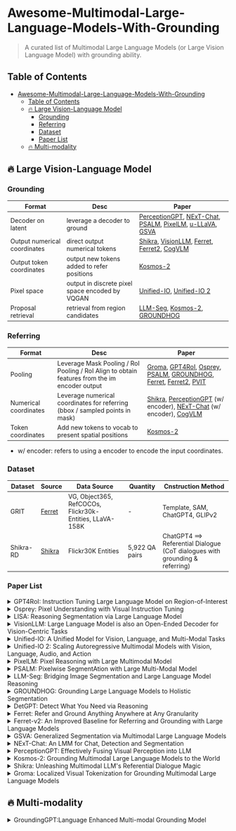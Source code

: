 # Awesome-Multimodal-Large-Language-Models-With-Grounding
> A curated list of Multimodal Large Language Models (or Large Vision Language Model) with grounding ability. 


<!-- ## About Me: 
I'm an incoming Ph.D. student at the University of California San Diego. I recieved my M.S.E in Computer Science at Johns Hopkins University being a member of CCVL advised by [Alan Yuille](https://www.cs.jhu.edu/~ayuille/). I also work closely with [Haohan Wang](https://haohanwang.github.io/) from University of Illinois Urbana-Champaign.
Feel free to visit my [homepage](https://williamium3000.github.io/) and contact me for collaboration and discussion. -->


## Table of Contents
- [Awesome-Multimodal-Large-Language-Models-With-Grounding](#awesome-multimodal-large-language-models-with-grounding)
  - [Table of Contents](#table-of-contents)
  - [🔥 Large Vision-Language Model](#-large-vision-language-model)
    - [Grounding](#grounding)
    - [Referring](#referring)
    - [Dataset](#dataset)
    - [Paper List](#paper-list)
  - [🔥 Multi-modality](#-multi-modality)

## 🔥 Large Vision-Language Model

### Grounding
| Format | Desc | Paper | 
|------------|-------|--------|
| Decoder on latent| leverage a decoder to ground | [PerceptionGPT](https://arxiv.org/pdf/2311.06612), [NExT-Chat](https://arxiv.org/pdf/2311.04498), [PSALM](http://arxiv.org/abs/2403.14598), [PixelLM](http://arxiv.org/abs/2312.02228), [u-LLaVA](http://arxiv.org/abs/2311.05348), [GSVA](http://arxiv.org/abs/2312.10103)|
| Output numerical coordinates | direct output numerical tokens | [Shikra](https://arxiv.org/pdf/2306.15195), [VisionLLM](https://proceedings.neurips.cc/paper_files/paper/2023/file/c1f7b1ed763e9c75e4db74b49b76db5f-Paper-Conference.pdf), [Ferret](http://arxiv.org/abs/2310.07704), [Ferret2](http://arxiv.org/abs/2404.07973), [CogVLM](http://arxiv.org/abs/2311.03079)|
| Output token coordinates | output new tokens added to refer positions | [Kosmos-2](https://arxiv.org/pdf/2306.14824) |
| Pixel space | output in discrete pixel space encoded by VQGAN | [Unified-IO](https://arxiv.org/abs/2206.08916), [Unified-IO 2](http://arxiv.org/abs/2312.17172) | 
| Proposal retrieval | retrieval from region candidates | [LLM-Seg](http://arxiv.org/abs/2404.08767), [Kosmos-2](https://arxiv.org/pdf/2306.14824), [GROUNDHOG](http://arxiv.org/abs/2305.14167)|

### Referring

| Format | Desc | Paper | 
|------------|-------|--------|
| Pooling | Leverage Mask Pooling / RoI Pooling / RoI Align to obtain features from the im encoder output | [Groma](http://arxiv.org/abs/2404.13013), [GPT4RoI](https://arxiv.org/pdf/2307.03601), [Osprey](https://arxiv.org/pdf/2312.10032), [PSALM](http://arxiv.org/abs/2403.14598), [GROUNDHOG](http://arxiv.org/abs/2305.14167), [Ferret](http://arxiv.org/abs/2310.07704), [Ferret2](http://arxiv.org/abs/2404.07973), [PVIT](https://arxiv.org/pdf/2308.13437) |
| Numerical coordinates | Leverage numerical coordinates for referring (bbox / sampled points in mask) | [Shikra](https://arxiv.org/pdf/2306.15195), [PerceptionGPT](https://arxiv.org/pdf/2311.06612) (w/ encoder), [NExT-Chat](https://arxiv.org/pdf/2311.04498) (w/ encoder), [CogVLM](http://arxiv.org/abs/2311.03079)|
| Token coordinates | Add new tokens to vocab to present spatial positions | [Kosmos-2](https://arxiv.org/pdf/2306.14824) | 

* w/ encoder: refers to using a encoder to encode the input coordinates.
### Dataset

| Dataset | Source | Data Source | Quantity | Cnstruction Method | 
|------------|--------------|--------------|--------------|--------------|
| GRIT | [Ferret](http://arxiv.org/abs/2310.07704) | VG, Object365, RefCOCOs, Flickr30k-Entities, LLaVA-158K | - | Template, SAM, ChatGPT4, GLIPv2 |
| Shikra-RD | [Shikra](https://arxiv.org/pdf/2306.15195) | Flickr30K Entities | 5,922 QA pairs | ChatGPT4 ==> Referential Dialogue (CoT dialogues with grounding & referring) |


<!-- template -->
<!-- <details>

  <summary>Paper name</summary>

  [Paper]() | [Github]() | [Project]()
  
   summary
  
</details> -->
### Paper List
<details>

  <summary>GPT4RoI: Instruction Tuning Large Language Model on Region-of-Interest</summary>

  [Paper](https://arxiv.org/pdf/2307.03601) | [Github](https://github.com/jshilong/GPT4RoI)

   1. propose referring for mllm by replacing placeholder \<region_i\> by feature obtained by mask pooling
  
</details>

<details>

  <summary>Osprey: Pixel Understanding with Visual Instruction Tuning</summary>

  [Paper](https://arxiv.org/pdf/2312.10032) | [Github](https://github.com/CircleRadon/Osprey)

   1. similar to GPT4RoI, Osprey also use mask representation to refer to entities in images. 
   2. It uses mask pooling to extract semantic features from image encoder and combines with a location extractor to process the mask and output spatial token.
  
</details>
<details>

  <summary>LISA: Reasoning Segmentation via Large Language Model</summary>

  [Paper](http://arxiv.org/abs/2308.00692) | [Github](https://github.com/dvlab-research/LISA)

   1. adapt LLM with mask decoder trained with segmentation datasets converted to LLM format ==> reasoning segmentation ability naturally emerges
   2. promote reason seg (complex reasoning requirement) benchmark
  
</details>

<details>

  <summary>VisionLLM: Large Language Model is also an Open-Ended Decoder for Vision-Centric Tasks</summary>

  [Paper](https://proceedings.neurips.cc/paper_files/paper/2023/file/c1f7b1ed763e9c75e4db74b49b76db5f-Paper-Conference.pdf) | [Github](https://github.com/OpenGVLab/VisionLLM)
  
1. unified interface for vision and vl tasks: points for detection, sample points for instance seg ==> instruction format for training
2. extra tokens & output-format-as-query to decode (faster)
  
</details>

<details>

  <summary>Unified-IO: A Unified Model for Vision, Language, and Multi-Modal Tasks</summary>

  [Paper](https://arxiv.org/abs/2206.08916) | [Github](https://github.com/allenai/unified-io-inference) | [Project](https://unified-io.allenai.org/)
  
   1. creates a unified IO for all sorts of vision and vl task (into discrete tokens)
   2. using t5-like encoder-decoder arch
  
</details>
   
<details>

  <summary>Unified-IO 2: Scaling Autoregressive Multimodal Models with Vision, Language, Audio, and Action</summary>

  [Paper](http://arxiv.org/abs/2312.17172) | [Github](https://github.com/allenai/unified-io-2) | [Project](https://unified-io-2.allenai.org/)
  
   1. following Unified-IO v1, creates a unified IO for all sorts of modalities including image, masks, bboxes, audios (into discrete tokens)
      1. dense masks are all binary, unlike v1 which specifies the color in text instruction (model struggles to follow)
   2. propose 2D Rotary Embedding, QK Normalization and Scaled Cosine Attention to stabilize training and scaling
   3. Mixture of Denoisers taining objectives
   4. instruction tuning of 220 tasks drawn from over 120 external datasets
</details>

<details>

  <summary>PixelLM: Pixel Reasoning with Large Multimodal Model</summary>

  [Paper](http://arxiv.org/abs/2312.02228) | [Github](https://github.com/MaverickRen/PixelLM) | [Project](https://pixellm.github.io/)
  
   1. learnable seg tokens + light-weight decoder
   2. a bunch of tricks:
      1. N x L seg tokens for L level multi-scale vision features. N tokens within each group for better modeling
      2. reweighted loss on regions with overlapping predictions
  
</details>

<details>

  <summary>PSALM: Pixelwise SegmentAtion with Large Multi-Modal Model</summary>

  [Paper](http://arxiv.org/abs/2403.14598) | [Github](https://github.com/zamling/PSALM)
  
   1. new paradigm: first generate mask proposal, then genereate mask and classification (following mask2former)
   2. instruction prompt + conditional prompt + candidate masks token
      1. three types of conditional prompt: classes, sentence (ref seg) and visual cues (point, scribbles, boxes, etc)
      2. conditional prompt => condition embed, candidate masks token => mask embed.
      3. condition embed +mask embed + image feature => mask2former decoder => bipartite matching loss + query-based decoding 
      ![图 0](images/398f94238fe61990ba3dd93ec6e1357359d45541ac7c22a06f0cb804f3bc2b4e.png)  
      
</details>

<details>

  <summary>LLM-Seg: Bridging Image Segmentation and Large Language Model Reasoning</summary>

  [Paper](http://arxiv.org/abs/2404.08767) | [Github](https://github.com/wangjunchi/LLMSeg)
  
   1. Use SAM to generate mask candidates, then fomulate the problem as mask selection (mask classification)
   2. promote LLM-Seg40K dataset, by using LLaVA to generate caption, then GPT4 to generate question-answer pair.
      
</details>

<details>

  <summary>GROUNDHOG: Grounding Large Language Models to Holistic Segmentation</summary>

  [Paper](http://arxiv.org/abs/2402.16846) | [Project](https://groundhog-mllm.github.io/)
   
   1. disantengle grounding with referring
   2. grounding as mask selection and train a mask2former+ to generate mask candidates
   3. referring by mask pooling on feature
   4. promote 2.5M M3G2 dataset
      
</details>

<details>

  <summary>DetGPT: Detect What You Need via Reasoning</summary>

  [Paper](http://arxiv.org/abs/2305.14167) | [Github](https://github.com/OptimalScale/DetGPT) | [Project](https://detgpt.github.io/)
   
   1. Follow LLaVA to tune VLM and for vqa
   2. Use grouding DINO to ground response generated by VLM to detect the relevantg entities.
      
</details>

<details>

  <summary>Ferret: Refer and Ground Anything Anywhere at Any Granularity</summary>

  [Paper](http://arxiv.org/abs/2310.07704) | [Github](https://github.com/apple/ml-ferret)
   
   1. propose hybrid region representation for referring : region name + coordinates + mask pooled feature by Spatial-aware visual sampler
   2. grounding through bbox
      
</details>

<details>

  <summary>Ferret-v2: An Improved Baseline for Referring and Grounding with Large Language Models</summary>

  [Paper](http://arxiv.org/abs/2404.07973)
   
   1. propose a bunch of improvements on Ferret v1
   2. including any-resolution (patches) for larger resolution
   3. DINOv2 Encoder for local feature extraction
   4. and High-resolution Dense Alignment stage between SFT and instruction turning.
  <summary>u-LLaVA: Unifying Multi-Modal Tasks via Large Language Model</summary>

  [Paper](http://arxiv.org/abs/2311.05348) | [Github](https://github.com/OPPOMKLab/u-LLaVA)
   
   1. propose to use different decoder for grounding (SAM for segmentation, Grounding DINO for detection)
      
</details>

<details>

  <summary>GSVA: Generalized Segmentation via Multimodal Large Language Models</summary>

  [Paper](http://arxiv.org/abs/2312.10103) | [Github](https://github.com/LeapLabTHU/GSVA)
   
   1. propose to Generalized Referring Expression Segmentation (GRES) in grounding LLM
      1. multiple object to ground
      2. need to reject null target
   2. propose to use multple [SEG] token to ground multiple objects (indicted by the texts before the [SEG] token), and [REJ] token to rej null target
      
</details>
<details>

  <summary>NExT-Chat: An LMM for Chat, Detection and Segmentation</summary>

  [Paper](https://arxiv.org/pdf/2311.04498) | [Github](https://github.com/NExT-ChatV/NExT-Chat) | [Project](https://next-chatv.github.io/)

   1. propose box encoder-decoder for referring and grounding
   2. for grounding, use <trigger> token to indicate the presence of a grounding output and input the latent embedding to the box decoder (mask decoder e.g. SAM) for box (mask) generation 
   3. for referring, use boxes to represent referred region and use box encoder to encode the referred boxes into features, which is input to LLM.
   4. propose a cycle consistency loss for regularization of box encoder-decoder
      ![图 0](images/50d131269405f43de1d95d747d9f7321d3a46bc87e3a2758286c837f8dec379a.png)  
  
</details>
<details>

  <summary>PerceptionGPT: Effectively Fusing Visual Perception into LLM</summary>

  [Paper](https://arxiv.org/pdf/2311.06612)

   1. similar to NExT-Chat, propose box encoder-decoder to encode and decode boxes, but seems to only focus on grounding without referring
   2. One possible intriguing point: grounding output indicator \<vis\> is used to indicate the presence of grounding output (as usual) but the is replaced by the encoder's output feature in the LLM input. 
  ![图 1](images/b94662b3d3344af40518360bbf617a97bda2baf867d56e7463170c0b64d32101.png)  
</details>

<details>

  <summary>Kosmos-2: Grounding Multimodal Large Language Models to the World</summary>

  [Paper](https://arxiv.org/abs/2306.14824) | [Github](https://github.com/microsoft/unilm/tree/master/kosmos-2)

   1. build a web-scale grounding dataset by web-scale data (COYO-700M & LAION-2B etc) and vision detector (GLIP)
   2. following pix2seq, divide the image into PxP grids and introduce PxP new tokens to represent
   3. Use \<box\>\</box\> to represent a bbox, with \<delim\> to separate multiple boxes (if there are multiple boxes)
   4. Use markdown-like grammar to reference grounded text with \<p\> \</p\>
   e.g. 
   ![图 2](images/ee9c18e6d50fb94df01b5ff11283fd3128d6b9f0c7e103e70c07887bf94a71d2.png)  

</details>
<details>

  <summary>Shikra: Unleashing Multimodal LLM's Referential Dialogue Magic</summary>

  [Paper](https://arxiv.org/pdf/2306.15195) | [Github](https://github.com/shikras/shikra)

   1. propose to use normalized boxes for unified grounding and referring
   2. Use texts to represent all normalized boxes (directly tokenized by text tokenizer) and input to LLM
</details>

<details>

  <summary>Groma: Localized Visual Tokenization for Grounding Multimodal Large Language Models</summary>

  [Paper](http://arxiv.org/abs/2404.13013) | [Github](https://github.com/FoundationVision/Groma) | [Project](https://groma-mllm.github.io/)

   1. Propose to ground and refer with a set of proposed regions.
   2. Change a Deformable DETR detection head into binary classifier to propose ROI and use AlignROI pooling to get the region feature
</details>

## 🔥 Multi-modality

<details>

  <summary>GroundingGPT:Language Enhanced Multi-modal Grounding Model</summary>

  [Paper](http://arxiv.org/abs/2401.06071) | [Github](https://github.com/OPPOMKLab/u-LLaVA)
   
   1. grounding and referring of multi-modality in text
      1. bounding box by four relative coordinate values:[x1, y1, x2, y2]
      2. video timestamps by two two-digit decimals: {t1, t2}
   2. curate dataset for three stage training
      ![图 1](images/8f3a6cf2fec0f679487196ed6c48f94e076ae29ae311f8a888fcc8ce23e73e7c.png)  

</details>
